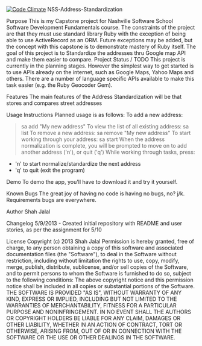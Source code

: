 [![Code Climate](https://codeclimate.com/github/sjalal/NSS_Address_Standardization.png)](https://codeclimate.com/github/sjalal/NSS_Address_Standardization)
NSS-Address-Standardization

Purpose
This is my Capstone project for Nashville Software School Software Development Fundamentals course.
The constraints of the project are that they must use standard library Ruby with the exception of being able to use ActiveRecord as an ORM. Future exceptions may be added, but the concept with this capstone is to demonstrate mastery of Ruby itself.
The goal of this project is to Standardize the addresses thru Google map API and make them easier to compare. 
Project Status / TODO
This project is currently in the planning stages. However the simplest way to get started is to use APIs already on the internet, such as Google Maps, Yahoo Maps and others. There are a number of language specific APIs available to make this task easier (e.g. the Ruby Geocoder Gem).  

Features
The main features of the Address Standardization will be that stores and compares street addresses

Usage Instructions
Planned usage is as follows:
To add a new address:
> sa add "My new address"
To view the list of all existing address:
> sa list
To remove a new address:
> sa remove "My new address"
To start working through your address:
> sa start
When the address normalization is  complete, you will be prompted to move on to add another address ('n'), or quit ('q')
While working through tasks, press:
*  'n' to start normalize/standardize the next address 
*  'q' to quit (exit the program)

Demo
To demo the app, you'll have to download it and try it yourself.

Known Bugs
The great joy of having no code is having no bugs, no?
j/k. Requirements bugs are everywhere.

Author
Shah Jalal

Changelog
5/9/2013 - Created initial repository with README and user stories, as per the assignment for 5/10

License
Copyright (c) 2013 Shah Jalal
Permission is hereby granted, free of charge, to any person obtaining a copy of this software and associated documentation files (the "Software"), to deal in the Software without restriction, including without limitation the rights to use, copy, modify, merge, publish, distribute, sublicense, and/or sell copies of the Software, and to permit persons to whom the Software is furnished to do so, subject to the following conditions:
The above copyright notice and this permission notice shall be included in all copies or substantial portions of the Software.
THE SOFTWARE IS PROVIDED "AS IS", WITHOUT WARRANTY OF ANY KIND, EXPRESS OR IMPLIED, INCLUDING BUT NOT LIMITED TO THE WARRANTIES OF MERCHANTABILITY, FITNESS FOR A PARTICULAR PURPOSE AND NONINFRINGEMENT. IN NO EVENT SHALL THE AUTHORS OR COPYRIGHT HOLDERS BE LIABLE FOR ANY CLAIM, DAMAGES OR OTHER LIABILITY, WHETHER IN AN ACTION OF CONTRACT, TORT OR OTHERWISE, ARISING FROM, OUT OF OR IN CONNECTION WITH THE SOFTWARE OR THE USE OR OTHER DEALINGS IN THE SOFTWARE.
